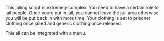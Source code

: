 This jailing script is extremely complex. You need to have a certain role to jail people. Once youre put in jail, you cannot leave the jail area otherwise you will be put back in with more time. Your clothing is set to prisoner clothing once jailed and generic clothing once released.

This all can be integrated with a menu.
